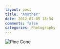 ```yaml
---
layout: post
title: "Another"
date: 2012-07-05 18:34
comments: false
categories: Photography 
---
```


![Pine Cone](http://farm8.staticflickr.com/7116/7431611196_38646f80d7_h_d.jpg)

